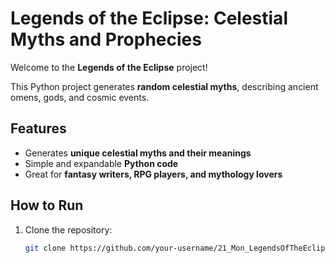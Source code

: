 # Legends of the Eclipse: Celestial Myths and Prophecies

Welcome to the **Legends of the Eclipse** project!

This Python project generates **random celestial myths**, describing ancient omens, gods, and cosmic events.

## Features
- Generates **unique celestial myths and their meanings**
- Simple and expandable **Python code**
- Great for **fantasy writers, RPG players, and mythology lovers**

## How to Run

1. Clone the repository:
   ```bash
   git clone https://github.com/your-username/21_Mon_LegendsOfTheEclipse.git
